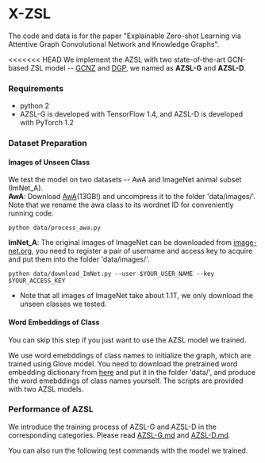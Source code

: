 # X-ZSL
The code and data is for the paper "Explainable Zero-shot Learning via Attentive Graph Convolutional Network and Knowledge Graphs".  

<<<<<<< HEAD
We implement the AZSL with two state-of-the-art GCN-based ZSL model -- [GCNZ](https://arxiv.org/abs/1803.08035) and [DGP](https://arxiv.org/abs/1805.11724),
we named as **AZSL-G** and **AZSL-D**.

### Requirements
* python 2
* AZSL-G is developed with TensorFlow 1.4, and AZSL-D is developed with PyTorch 1.2  

### Dataset Preparation
#### Images of Unseen Class
We test the model on two datasets -- AwA and ImageNet animal subset (ImNet_A).  
**AwA**: Download [AwA](http://cvml.ist.ac.at/AwA2/AwA2-data.zip)(13GB!) and uncompress it to the folder 'data/images/'. Note that we rename the awa class to its wordnet ID for conveniently running code.   
```
python data/process_awa.py
```
**ImNet_A**: The original images of ImageNet can be downloaded from [image-net.org](http://image-net.org/download-images), you need to register a pair of username and access key to acquire
and put them into the folder 'data/images/'.  
```
python data/download_ImNet.py --user $YOUR_USER_NAME --key $YOUR_ACCESS_KEY
```
* Note that all images of ImageNet take about 1.1T, we only download the unseen classes we tested.

#### Word Embeddings of Class
You can skip this step if you just want to use the AZSL model we trained.

We use word emebddings of class names to initialize the graph, which are trained using Glove model.
You need to download the pretrained word embedding dictionary from
[here](http://nlp.stanford.edu/data/glove.6B.zip) and put it in the folder 'data/', and produce the word emebddings of class names yourself.
The scripts are provided with two AZSL models.

### Performance of AZSL
We introduce the training process of AZSL-G and AZSL-D in the corresponding categories.
Please read [AZSL-G.md](/AZSL-G/readme.md) and [AZSL-D.md](/AZSL-D/readme.md).  

You can also run the following test commands with the model we trained.




